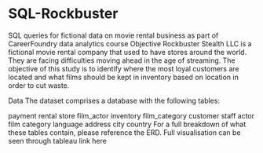 # SQL-Rockbuster
SQL queries for fictional data on movie rental business as part of CareerFoundry data analytics course
Objective
Rockbuster Stealth LLC is a fictional movie rental company that used to have stores around the world. They are facing difficulties moving ahead in the age of streaming. The objective of this study is to identify where the most loyal customers are located and what films should be kept in inventory based on location in order to cut waste.

Data
The dataset comprises a database with the following tables:

payment
rental
store
film_actor
inventory
film_category
customer
staff
actor
film
category
language
address
city
country
For a full breakdown of what these tables contain, please reference the ERD.
Full visualisation can be seen through tableau link here
